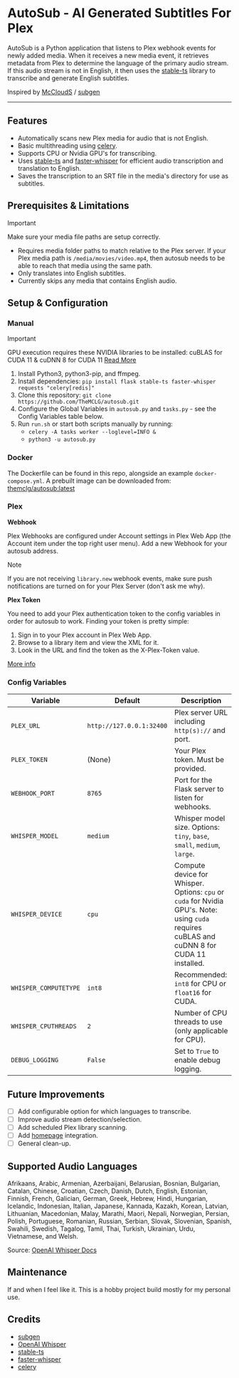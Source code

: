# AutoSub - AI Generated Subtitles For Plex
AutoSub is a Python application that listens to Plex webhook events for newly added media. When it receives a new media event, it retrieves metadata from Plex to determine the language of the primary audio stream. If this audio stream is not in English, it then uses the [stable-ts](https://github.com/jianfch/stable-ts) library to transcribe and generate English subtitles.

Inspired by [McCloudS](https://github.com/McCloudS) / [subgen](https://github.com/McCloudS/subgen/tree/d3c0aa2b5b62ae08900dde5ce05dd30a4e806722) 

---
## Features
- Automatically scans new Plex media for audio that is not English.
- Basic multithreading using [celery](https://github.com/celery/celery).
- Supports CPU or Nvidia GPU's for transcribing.
- Uses [stable-ts](https://github.com/jianfch/stable-ts) and [faster-whisper](https://github.com/guillaumekln/faster-whisper) for efficient audio transcription and translation to English.
- Saves the transcription to an SRT file in the media's directory for use as subtitles.

## Prerequisites & Limitations
> [!IMPORTANT]
> Make sure your media file paths are setup correctly.
- Requires media folder paths to match relative to the Plex server.
If your Plex media path is `/media/movies/video.mp4`, then autosub needs to be able to reach that media using the same path.
- Only translates into English subtitles.
- Currently skips any media that contains English audio.

## Setup & Configuration

### Manual
> [!IMPORTANT]
> GPU execution requires these NVIDIA libraries to be installed: cuBLAS for CUDA 11 & cuDNN 8 for CUDA 11
> [Read More](https://github.com/guillaumekln/faster-whisper#gpu)
1. Install Python3, python3-pip, and ffmpeg.
2. Install dependencies: `pip install flask stable-ts faster-whisper requests "celery[redis]" `
3. Clone this repository: `git clone https://github.com/TheMCLG/autosub.git`
4. Configure the Global Variables in `autosub.py` and `tasks.py` - see the Config Variables table below.
5. Run `run.sh` or start both scripts manually by running:
   - `celery -A tasks worker --loglevel=INFO &`
   - `python3 -u autosub.py`

### Docker
The Dockerfile can be found in this repo, alongside an example `docker-compose.yml`.
A prebuilt image can be downloaded from: [themclg/autosub:latest](https://hub.docker.com/layers/themclg/autosub/latest/images/sha256-7595f100b774b3835ad02d05df27992b6bc70fbf10927c835e1d2a17907a05d4?context=repo)

### Plex 
**Webhook**

Plex Webhooks are configured under Account settings in Plex Web App (the Account item under the top right user menu).
Add a new Webhook for your autosub address.
> [!NOTE]
> If you are not receiving `library.new` webhook events, make sure push notifications are turned on for your Plex Server (don't ask me why).

**Plex Token**

You need to add your Plex authentication token to the config variables in order for autosub to work.
Finding your token is pretty simple:
1. Sign in to your Plex account in Plex Web App.
2. Browse to a library item and view the XML for it.
3. Look in the URL and find the token as the X-Plex-Token value.
 
[More info](https://support.plex.tv/articles/204059436-finding-an-authentication-token-x-plex-token/)


### Config Variables
| Variable           | Default                    | Description                                                |
|--------------------|----------------------------|------------------------------------------------------------|
| `PLEX_URL`         | `http://127.0.0.1:32400`    | Plex server URL including `http(s)://` and port.           |
| `PLEX_TOKEN`       | (None)                     | Your Plex token. Must be provided.                         |
| `WEBHOOK_PORT`     | `8765`                     | Port for the Flask server to listen for webhooks.         |
| `WHISPER_MODEL`    | `medium`                   | Whisper model size. Options: `tiny`, `base`, `small`, `medium`, `large`. |
| `WHISPER_DEVICE`   | `cpu`                      | Compute device for Whisper. Options: `cpu` or `cuda` for Nvidia GPU's. Note: using `cuda` requires cuBLAS and cuDNN 8 for CUDA 11 installed. |
| `WHISPER_COMPUTETYPE` | `int8`                   | Recommended: `int8` for CPU or `float16` for CUDA.         |
| `WHISPER_CPUTHREADS` | `2`                       | Number of CPU threads to use (only applicable for CPU).   |
| `DEBUG_LOGGING`    | `False`                    | Set to `True` to enable debug logging.                     |


## Future Improvements
- [ ] Add configurable option for which languages to transcribe.
- [ ] Improve audio stream detection/selection.
- [ ] Add scheduled Plex library scanning.
- [ ] Add [homepage](https://github.com/gethomepage/homepage) integration.
- [ ] General clean-up.

## Supported Audio Languages
Afrikaans, Arabic, Armenian, Azerbaijani, Belarusian, Bosnian, Bulgarian, Catalan, Chinese, Croatian, Czech, Danish, Dutch, English, Estonian, Finnish, French, Galician, German, Greek, Hebrew, Hindi, Hungarian, Icelandic, Indonesian, Italian, Japanese, Kannada, Kazakh, Korean, Latvian, Lithuanian, Macedonian, Malay, Marathi, Maori, Nepali, Norwegian, Persian, Polish, Portuguese, Romanian, Russian, Serbian, Slovak, Slovenian, Spanish, Swahili, Swedish, Tagalog, Tamil, Thai, Turkish, Ukrainian, Urdu, Vietnamese, and Welsh.

Source: [OpenAI Whisper Docs](https://platform.openai.com/docs/guides/speech-to-text/supported-languages)

## Maintenance
If and when I feel like it. This is a hobby project build mostly for my personal use.

## Credits
- [subgen](https://github.com/McCloudS/subgen/tree/d3c0aa2b5b62ae08900dde5ce05dd30a4e806722)
- [OpenAI Whisper](https://github.com/openai/whisper)
- [stable-ts](https://github.com/jianfch/stable-ts)
- [faster-whisper](https://github.com/guillaumekln/faster-whisper)
- [celery](https://github.com/celery/celery)
